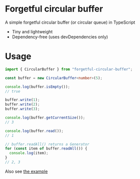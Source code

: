 # Forgetful circular buffer

A simple forgetful circular buffer (or circular queue) in TypeScript

- Tiny and lightweight
- Dependency-free (uses devDependencies only)

# Usage

```TypeScript
import { CircularBuffer } from "forgetful-circular-buffer";

const buffer = new CircularBuffer<number>(5);

console.log(buffer.isEmpty());
// true

buffer.write(1);
buffer.write(2);
buffer.write(3);

console.log(buffer.getCurrentSize());
// 3

console.log(buffer.read());
// 1

// buffer.readAll() returns a Generator
for (const item of buffer.readAll()) {
  console.log(item);
}
// 2, 3
```

Also see [the example](https://github.com/mdezh/forgetful-circular-buffer/blob/master/examples/example.ts)

